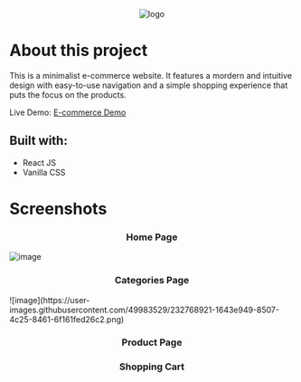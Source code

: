 <p align="center">
    <img src="https://user-images.githubusercontent.com/49983529/232766092-2c593e38-f12e-4f02-8ce4-1dd8c71ac3be.png" alt="logo" />
</p>

# About this project

This is a minimalist e-commerce website. It features a mordern and intuitive design with easy-to-use navigation and a simple shopping experience that puts the focus on the products.

Live Demo: <a href="https://tiredeyesoni.github.io/e-commerce/">E-commerce Demo</a>

## Built with:
- React JS
- Vanilla CSS

# Screenshots

<h3 align="center">Home Page</h3>

![image](https://user-images.githubusercontent.com/49983529/232768655-409afcb1-64a7-417f-93b4-ce6f1befb26f.png)

<h3 align="center">Categories Page</h3>
![image](https://user-images.githubusercontent.com/49983529/232768921-1643e949-8507-4c25-8461-6f161fed26c2.png)



<h3 align="center">Product Page</h3>

<h3 align="center">Shopping Cart</h3>
